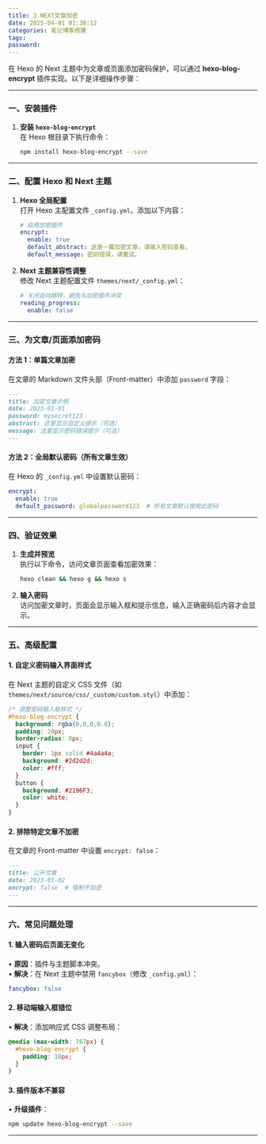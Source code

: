 ```yaml
---
title: 3.NEXT文章加密
date: 2025-04-01 01:38:12
categories: 笔记博客搭建
tags: 
password:
---
```

在 Hexo 的 Next 主题中为文章或页面添加密码保护，可以通过 **hexo-blog-encrypt** 插件实现。以下是详细操作步骤：

---

### 一、安装插件
1. **安装 `hexo-blog-encrypt`**  
   在 Hexo 根目录下执行命令：
   ```bash
   npm install hexo-blog-encrypt --save
   ```

---

### 二、配置 Hexo 和 Next 主题
1. **Hexo 全局配置**  
   打开 Hexo 主配置文件 `_config.yml`，添加以下内容：
   ```yaml
   # 启用加密插件
   encrypt:
     enable: true
     default_abstract: 这是一篇加密文章，请输入密码查看。
     default_message: 密码错误，请重试。
   ```

2. **Next 主题兼容性调整**  
   修改 Next 主题配置文件 `themes/next/_config.yml`：
   ```yaml
   # 关闭自动跳转，避免与加密插件冲突
   reading_progress:
     enable: false
   ```

---

### 三、为文章/页面添加密码
#### 方法 1：单篇文章加密
在文章的 Markdown 文件头部（Front-matter）中添加 `password` 字段：
```markdown
---
title: 加密文章示例
date: 2023-01-01
password: mysecret123
abstract: 这里显示自定义提示（可选）
message: 这里显示密码错误提示（可选）
---
```

#### 方法 2：全局默认密码（所有文章生效）
在 Hexo 的 `_config.yml` 中设置默认密码：
```yaml
encrypt:
  enable: true
  default_password: globalpassword123  # 所有文章默认使用此密码
```

---

### 四、验证效果
1. **生成并预览**  
   执行以下命令，访问文章页面查看加密效果：
   ```bash
   hexo clean && hexo g && hexo s
   ```
2. **输入密码**  
   访问加密文章时，页面会显示输入框和提示信息，输入正确密码后内容才会显示。

---

### 五、高级配置
#### 1. 自定义密码输入界面样式
在 Next 主题的自定义 CSS 文件（如 `themes/next/source/css/_custom/custom.styl`）中添加：
```css
/* 调整密码输入框样式 */
#hexo-blog-encrypt {
  background: rgba(0,0,0,0.8);
  padding: 20px;
  border-radius: 8px;
  input {
    border: 1px solid #4a4a4a;
    background: #2d2d2d;
    color: #fff;
  }
  button {
    background: #2196F3;
    color: white;
  }
}
```

#### 2. 排除特定文章不加密
在文章的 Front-matter 中设置 `encrypt: false`：
```markdown
---
title: 公开文章
date: 2023-01-02
encrypt: false  # 强制不加密
---
```

---

### 六、常见问题处理
#### 1. 输入密码后页面无变化
• **原因**：插件与主题脚本冲突。  
• **解决**：在 Next 主题中禁用 `fancybox`（修改 `_config.yml`）：
  ```yaml
  fancybox: false
  ```

#### 2. 移动端输入框错位
• **解决**：添加响应式 CSS 调整布局：
  ```css
  @media (max-width: 767px) {
    #hexo-blog-encrypt {
      padding: 10px;
    }
  }
  ```

#### 3. 插件版本不兼容
• **升级插件**：
  ```bash
  npm update hexo-blog-encrypt --save
  ```

---
